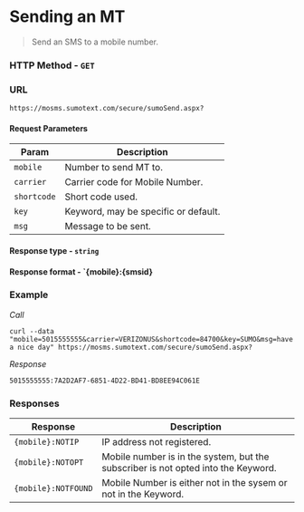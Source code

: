 Sending an MT
========
>Send an SMS to a mobile number.

### HTTP Method - `GET`

### URL
```
https://mosms.sumotext.com/secure/sumoSend.aspx?
```

#### Request Parameters
Param | Description
--- | --- 
`mobile` | Number to send MT to. 
`carrier` | Carrier code for Mobile Number.
`shortcode` | Short code used.
`key` | Keyword, may be specific or default.
`msg` | Message to be sent.

#### Response type - `string`
#### Response format - `{mobile}:{smsid}

### Example

*Call*
```
curl --data "mobile=5015555555&carrier=VERIZONUS&shortcode=84700&key=SUMO&msg=have a nice day" https://mosms.sumotext.com/secure/sumoSend.aspx?
```
*Response*
```
5015555555:7A2D2AF7-6851-4D22-BD41-BD8EE94C061E
```

### Responses
Response | Description
--- | --- 
`{mobile}:NOTIP` | IP address not registered.
`{mobile}:NOTOPT` | Mobile number is in the system, but the subscriber is not opted into the Keyword. 
`{mobile}:NOTFOUND` | Mobile Number is either not in the sysem or not in the Keyword.
